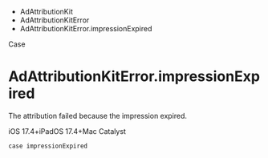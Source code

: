 

- AdAttributionKit
- AdAttributionKitError
-  AdAttributionKitError.impressionExpired 

Case

# AdAttributionKitError.impressionExpired

The attribution failed because the impression expired.

iOS 17.4+iPadOS 17.4+Mac Catalyst

``` source
case impressionExpired
```

